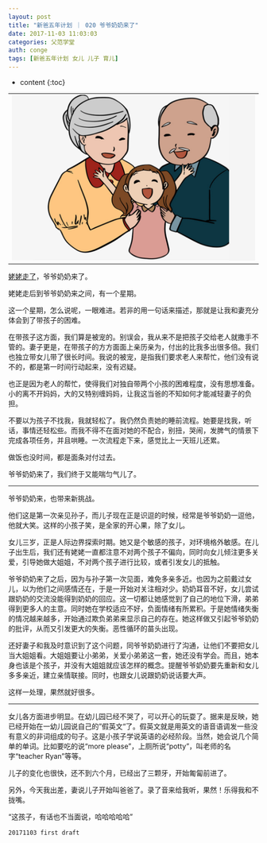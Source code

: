 ```yaml
---
layout: post
title: "新爸五年计划 ｜ 020 爷爷奶奶来了"
date: 2017-11-03 11:03:03
categories: 父范学堂
auth: conge
tags: [新爸五年计划 女儿 儿子 育儿]
---
```

* content
{:toc}

||
|:----:|
|![](/assets/images/父范学堂/118382-3b87b94f1da247de.png)|

[姥姥走了](http://www.jianshu.com/p/ed233a5d4e44)，爷爷奶奶来了。

姥姥走后到爷爷奶奶来之间，有一个星期。

这一个星期，怎么说呢，一眼难进。若非的用一句话来描述，那就是让我和妻充分体会到了带孩子的困难。

在带孩子这方面，我们算是被宠的。别误会，我从来不是把孩子交给老人就撒手不管的。妻子更是，在带孩子的方方面面上亲历亲为，付出的比我多出很多倍。我们也独立带女儿带了很长时间。我说的被宠，是指我们要求老人来帮忙，他们没有说不的，都是第一时间行动起来，没有迟疑。

也正是因为老人的帮忙，使得我们对独自带两个小孩的困难程度，没有思想准备。小的离不开妈妈，大的又特别缠妈妈，让我这当爸的不知如何才能减轻妻子的负担。

不要以为孩子不找我，我就轻松了。我仍然负责她的睡前流程。她要是找我，听话，事情还轻松些。而我不得不在面对她的不配合，别扭，哭闹，发脾气的情景下完成各项任务，并且哄睡。一次流程走下来，感觉比上一天班儿还累。

做饭也没时间，都是面条对付过去。

爷爷奶奶来了，我们终于又能喘匀气儿了。




----

爷爷奶奶来，也带来新挑战。

他们这是第一次亲见孙子，而儿子现在正是识逗的时候，经常是爷爷奶奶一逗他，他就大笑。这样的小孩子笑，是全家的开心果，除了女儿。

女儿三岁，正是人际边界探索时期。她又是个敏感的孩子，对环境格外敏感。在儿子出生后，我们还有姥姥一直都注意不对两个孩子不偏向，同时向女儿倾注更多关爱，引导她做大姐姐，不对两个孩子进行比较，或者引发女儿的抵触。

爷爷奶奶来了之后，因为与孙子第一次见面，难免多亲多近。也因为之前戴过女儿，以为他们之间感情还在，于是一开始对关注相对少。奶奶耳音不好，女儿尝试跟奶奶的交流没能得到奶奶的回应。这一切都让她感觉到了自己的地位下滑，弟弟得到更多人的主意。同时她在学校适应不好，负面情绪有所累积。于是她情绪失衡的情况越来越多，开始通过欺负弟弟来显示自己的存在。她这样做又引起爷爷奶奶的批评，从而又引发更大的失衡。恶性循环的苗头出现。

还好妻子和我及时意识到了这个问题，同爷爷奶奶进行了沟通，让他们不要把女儿当大姐姐看。大姐姐要让小弟弟，关爱小弟弟这一套，她还没有学会。而且，她本身也该是个孩子，并没有大姐姐就应该怎样的概念。提醒爷爷奶奶要先重新和女儿多多亲近，建立亲情联接。同时，也跟女儿说跟奶奶说话要大声。

这样一处理，果然就好很多。

----

女儿各方面进步明显。在幼儿园已经不哭了，可以开心的玩耍了。据来是反映，她已经开始在一幼儿园说自己的”假英文“了。假英文就是用英文的语音语调发一些没有意义的非词组成的句子。这是小孩子学说英语的必经阶段。当然，她会说几个简单的单词。比如要吃的说“more please”，上厕所说“potty”，叫老师的名字“teacher Ryan”等等。

儿子的变化也很快，还不到六个月，已经出了三颗牙，开始匍匐前进了。

另外，今天我出差，妻说儿子开始叫爸爸了。录了音来给我听，果然！乐得我和不拢嘴。

“这孩子，有话也不当面说，哈哈哈哈哈”

```
20171103 first draft
```
